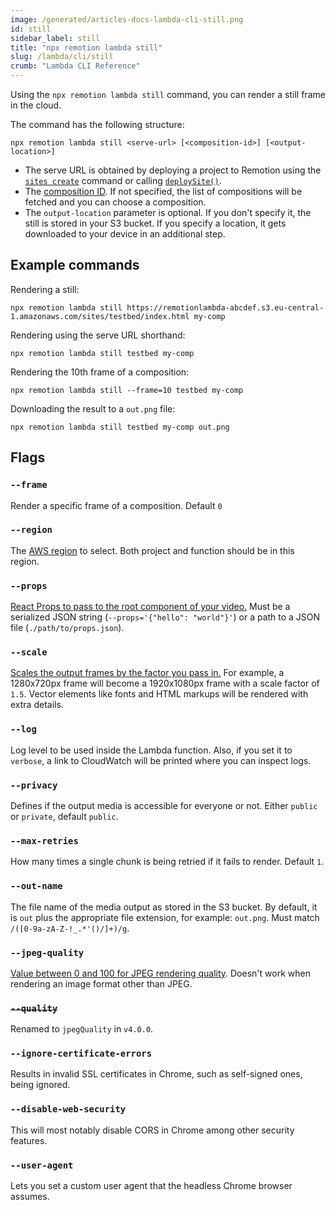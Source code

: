 ```yaml
---
image: /generated/articles-docs-lambda-cli-still.png
id: still
sidebar_label: still
title: "npx remotion lambda still"
slug: /lambda/cli/still
crumb: "Lambda CLI Reference"
---
```


Using the `npx remotion lambda still` command, you can render a still frame in the cloud.

The command has the following structure:

```
npx remotion lambda still <serve-url> [<composition-id>] [<output-location>]
```

- The serve URL is obtained by deploying a project to Remotion using the [`sites create`](/docs/lambda/cli/sites#create) command or calling [`deploySite()`](/docs/lambda/deploysite).
- The [composition ID](/docs/terminology#composition-id). If not specified, the list of compositions will be fetched and you can choose a composition.
- The `output-location` parameter is optional. If you don't specify it, the still is stored in your S3 bucket. If you specify a location, it gets downloaded to your device in an additional step.

## Example commands

Rendering a still:

```
npx remotion lambda still https://remotionlambda-abcdef.s3.eu-central-1.amazonaws.com/sites/testbed/index.html my-comp
```

Rendering using the serve URL shorthand:

```
npx remotion lambda still testbed my-comp
```

Rendering the 10th frame of a composition:

```
npx remotion lambda still --frame=10 testbed my-comp
```

Downloading the result to a `out.png` file:

```
npx remotion lambda still testbed my-comp out.png
```

## Flags

### `--frame`

Render a specific frame of a composition. Default `0`

### `--region`

The [AWS region](/docs/lambda/region-selection) to select. Both project and function should be in this region.

### `--props`

[React Props to pass to the root component of your video.](/docs/parametrized-rendering#passing-input-props-in-the-cli) Must be a serialized JSON string (`--props='{"hello": "world"}'`) or a path to a JSON file (`./path/to/props.json`).

### `--scale`

[Scales the output frames by the factor you pass in.](/docs/scaling) For example, a 1280x720px frame will become a 1920x1080px frame with a scale factor of `1.5`. Vector elements like fonts and HTML markups will be rendered with extra details.

### `--log`

Log level to be used inside the Lambda function. Also, if you set it to `verbose`, a link to CloudWatch will be printed where you can inspect logs.

### `--privacy`

Defines if the output media is accessible for everyone or not. Either `public` or `private`, default `public`.

### `--max-retries`

How many times a single chunk is being retried if it fails to render. Default `1`.

### `--out-name`

The file name of the media output as stored in the S3 bucket. By default, it is `out` plus the appropriate file extension, for example: `out.png`. Must match `/([0-9a-zA-Z-!_.*'()/]+)/g`.

### `--jpeg-quality`

[Value between 0 and 100 for JPEG rendering quality](/docs/config#setjpegquality). Doesn't work when rendering an image format other than JPEG.

### ~~`--quality`~~

Renamed to `jpegQuality` in `v4.0.0`.

### `--ignore-certificate-errors`

Results in invalid SSL certificates in Chrome, such as self-signed ones, being ignored.

### `--disable-web-security`

This will most notably disable CORS in Chrome among other security features.

### `--user-agent` <AvailableFrom v="3.3.83"/>

Lets you set a custom user agent that the headless Chrome browser assumes.
